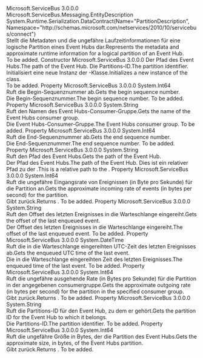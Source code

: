 <Type Name="PartitionDescription" FullName="Microsoft.ServiceBus.Messaging.PartitionDescription">
  <TypeSignature Language="C#" Value="public sealed class PartitionDescription : Microsoft.ServiceBus.Messaging.EntityDescription" />
  <TypeSignature Language="ILAsm" Value=".class public auto ansi sealed beforefieldinit PartitionDescription extends Microsoft.ServiceBus.Messaging.EntityDescription" />
  <TypeSignature Language="DocId" Value="T:Microsoft.ServiceBus.Messaging.PartitionDescription" />
  <TypeSignature Language="VB.NET" Value="Public NotInheritable Class PartitionDescription&#xA;Inherits EntityDescription" />
  <TypeSignature Language="F#" Value="type PartitionDescription = class&#xA;    inherit EntityDescription&#xA;    interface IResourceDescription" />
  <AssemblyInfo>
    <AssemblyName>Microsoft.ServiceBus</AssemblyName>
    <AssemblyVersion>3.0.0.0</AssemblyVersion>
  </AssemblyInfo>
  <Base>
    <BaseTypeName>Microsoft.ServiceBus.Messaging.EntityDescription</BaseTypeName>
  </Base>
  <Interfaces />
  <Attributes>
    <Attribute>
      <AttributeName>System.Runtime.Serialization.DataContract(Name="PartitionDescription", Namespace="http://schemas.microsoft.com/netservices/2010/10/servicebus/connect")</AttributeName>
    </Attribute>
  </Attributes>
  <Docs>
    <summary><span data-ttu-id="5513c-101">Stellt die Metadaten und die ungefähre Laufzeitinformationen für eine logische Partition eines Event Hubs dar.</span><span class="sxs-lookup"><span data-stu-id="5513c-101">Represents the metadata and approximate runtime information for a logical partition of an Event Hub.</span></span></summary>
    <remarks>To be added.</remarks>
  </Docs>
  <Members>
    <Member MemberName=".ctor">
      <MemberSignature Language="C#" Value="public PartitionDescription (string eventHubPath, string partitionId);" />
      <MemberSignature Language="ILAsm" Value=".method public hidebysig specialname rtspecialname instance void .ctor(string eventHubPath, string partitionId) cil managed" />
      <MemberSignature Language="DocId" Value="M:Microsoft.ServiceBus.Messaging.PartitionDescription.#ctor(System.String,System.String)" />
      <MemberSignature Language="VB.NET" Value="Public Sub New (eventHubPath As String, partitionId As String)" />
      <MemberSignature Language="F#" Value="new Microsoft.ServiceBus.Messaging.PartitionDescription : string * string -&gt; Microsoft.ServiceBus.Messaging.PartitionDescription" Usage="new Microsoft.ServiceBus.Messaging.PartitionDescription (eventHubPath, partitionId)" />
      <MemberType>Constructor</MemberType>
      <AssemblyInfo>
        <AssemblyName>Microsoft.ServiceBus</AssemblyName>
        <AssemblyVersion>3.0.0.0</AssemblyVersion>
      </AssemblyInfo>
      <Parameters>
        <Parameter Name="eventHubPath" Type="System.String" />
        <Parameter Name="partitionId" Type="System.String" />
      </Parameters>
      <Docs>
        <param name="eventHubPath"><span data-ttu-id="5513c-102">Der Pfad des Event Hubs.</span><span class="sxs-lookup"><span data-stu-id="5513c-102">The path of the Event Hub.</span></span></param>
        <param name="partitionId"><span data-ttu-id="5513c-103">Die Partitions-ID.</span><span class="sxs-lookup"><span data-stu-id="5513c-103">The partition identifier.</span></span></param>
        <summary><span data-ttu-id="5513c-104">Initialisiert eine neue Instanz der <see cref="T:Microsoft.ServiceBus.Messaging.PartitionDescription" />-Klasse.</span><span class="sxs-lookup"><span data-stu-id="5513c-104">Initializes a new instance of the <see cref="T:Microsoft.ServiceBus.Messaging.PartitionDescription" /> class.</span></span></summary>
        <remarks>To be added.</remarks>
      </Docs>
    </Member>
    <Member MemberName="BeginSequenceNumber">
      <MemberSignature Language="C#" Value="public long BeginSequenceNumber { get; }" />
      <MemberSignature Language="ILAsm" Value=".property instance int64 BeginSequenceNumber" />
      <MemberSignature Language="DocId" Value="P:Microsoft.ServiceBus.Messaging.PartitionDescription.BeginSequenceNumber" />
      <MemberSignature Language="VB.NET" Value="Public ReadOnly Property BeginSequenceNumber As Long" />
      <MemberSignature Language="F#" Value="member this.BeginSequenceNumber : int64" Usage="Microsoft.ServiceBus.Messaging.PartitionDescription.BeginSequenceNumber" />
      <MemberType>Property</MemberType>
      <AssemblyInfo>
        <AssemblyName>Microsoft.ServiceBus</AssemblyName>
        <AssemblyVersion>3.0.0.0</AssemblyVersion>
      </AssemblyInfo>
      <ReturnValue>
        <ReturnType>System.Int64</ReturnType>
      </ReturnValue>
      <Docs>
        <summary><span data-ttu-id="5513c-105">Ruft die Begin-Sequenznummer ab.</span><span class="sxs-lookup"><span data-stu-id="5513c-105">Gets the begin sequence number.</span></span></summary>
        <value><span data-ttu-id="5513c-106">Die Begin-Sequenznummer.</span><span class="sxs-lookup"><span data-stu-id="5513c-106">The begin sequence number.</span></span></value>
        <remarks>To be added.</remarks>
      </Docs>
    </Member>
    <Member MemberName="ConsumerGroupName">
      <MemberSignature Language="C#" Value="public string ConsumerGroupName { get; }" />
      <MemberSignature Language="ILAsm" Value=".property instance string ConsumerGroupName" />
      <MemberSignature Language="DocId" Value="P:Microsoft.ServiceBus.Messaging.PartitionDescription.ConsumerGroupName" />
      <MemberSignature Language="VB.NET" Value="Public ReadOnly Property ConsumerGroupName As String" />
      <MemberSignature Language="F#" Value="member this.ConsumerGroupName : string" Usage="Microsoft.ServiceBus.Messaging.PartitionDescription.ConsumerGroupName" />
      <MemberType>Property</MemberType>
      <AssemblyInfo>
        <AssemblyName>Microsoft.ServiceBus</AssemblyName>
        <AssemblyVersion>3.0.0.0</AssemblyVersion>
      </AssemblyInfo>
      <ReturnValue>
        <ReturnType>System.String</ReturnType>
      </ReturnValue>
      <Docs>
        <summary><span data-ttu-id="5513c-107">Ruft den Namen des Event Hubs-Consumer-Gruppe.</span><span class="sxs-lookup"><span data-stu-id="5513c-107">Gets the name of the Event Hubs consumer group.</span></span></summary>
        <value><span data-ttu-id="5513c-108">Die Event Hubs-Consumer-Gruppe.</span><span class="sxs-lookup"><span data-stu-id="5513c-108">The Event Hubs consumer group.</span></span></value>
        <remarks>To be added.</remarks>
      </Docs>
    </Member>
    <Member MemberName="EndSequenceNumber">
      <MemberSignature Language="C#" Value="public long EndSequenceNumber { get; }" />
      <MemberSignature Language="ILAsm" Value=".property instance int64 EndSequenceNumber" />
      <MemberSignature Language="DocId" Value="P:Microsoft.ServiceBus.Messaging.PartitionDescription.EndSequenceNumber" />
      <MemberSignature Language="VB.NET" Value="Public ReadOnly Property EndSequenceNumber As Long" />
      <MemberSignature Language="F#" Value="member this.EndSequenceNumber : int64" Usage="Microsoft.ServiceBus.Messaging.PartitionDescription.EndSequenceNumber" />
      <MemberType>Property</MemberType>
      <AssemblyInfo>
        <AssemblyName>Microsoft.ServiceBus</AssemblyName>
        <AssemblyVersion>3.0.0.0</AssemblyVersion>
      </AssemblyInfo>
      <ReturnValue>
        <ReturnType>System.Int64</ReturnType>
      </ReturnValue>
      <Docs>
        <summary><span data-ttu-id="5513c-109">Ruft die End-Sequenznummer ab.</span><span class="sxs-lookup"><span data-stu-id="5513c-109">Gets the end sequence number.</span></span></summary>
        <value><span data-ttu-id="5513c-110">Die End-Sequenznummer.</span><span class="sxs-lookup"><span data-stu-id="5513c-110">The end sequence number.</span></span></value>
        <remarks>To be added.</remarks>
      </Docs>
    </Member>
    <Member MemberName="EventHubPath">
      <MemberSignature Language="C#" Value="public string EventHubPath { get; }" />
      <MemberSignature Language="ILAsm" Value=".property instance string EventHubPath" />
      <MemberSignature Language="DocId" Value="P:Microsoft.ServiceBus.Messaging.PartitionDescription.EventHubPath" />
      <MemberSignature Language="VB.NET" Value="Public ReadOnly Property EventHubPath As String" />
      <MemberSignature Language="F#" Value="member this.EventHubPath : string" Usage="Microsoft.ServiceBus.Messaging.PartitionDescription.EventHubPath" />
      <MemberType>Property</MemberType>
      <AssemblyInfo>
        <AssemblyName>Microsoft.ServiceBus</AssemblyName>
        <AssemblyVersion>3.0.0.0</AssemblyVersion>
      </AssemblyInfo>
      <ReturnValue>
        <ReturnType>System.String</ReturnType>
      </ReturnValue>
      <Docs>
        <summary><span data-ttu-id="5513c-111">Ruft den Pfad des Event Hubs.</span><span class="sxs-lookup"><span data-stu-id="5513c-111">Gets the path of the Event Hub.</span></span></summary>
        <value><span data-ttu-id="5513c-112">Der Pfad des Event Hubs.</span><span class="sxs-lookup"><span data-stu-id="5513c-112">The path of the Event Hub.</span></span></value>
        <remarks>
              <span data-ttu-id="5513c-113">Dies ist ein relativer Pfad zu der <see cref="P:Microsoft.ServiceBus.NamespaceManager.Address" />.</span><span class="sxs-lookup"><span data-stu-id="5513c-113">This is a relative path to the <see cref="P:Microsoft.ServiceBus.NamespaceManager.Address" />.</span></span>
            </remarks>
      </Docs>
    </Member>
    <Member MemberName="IncomingBytesPerSecond">
      <MemberSignature Language="C#" Value="public long IncomingBytesPerSecond { get; }" />
      <MemberSignature Language="ILAsm" Value=".property instance int64 IncomingBytesPerSecond" />
      <MemberSignature Language="DocId" Value="P:Microsoft.ServiceBus.Messaging.PartitionDescription.IncomingBytesPerSecond" />
      <MemberSignature Language="VB.NET" Value="Public ReadOnly Property IncomingBytesPerSecond As Long" />
      <MemberSignature Language="F#" Value="member this.IncomingBytesPerSecond : int64" Usage="Microsoft.ServiceBus.Messaging.PartitionDescription.IncomingBytesPerSecond" />
      <MemberType>Property</MemberType>
      <AssemblyInfo>
        <AssemblyName>Microsoft.ServiceBus</AssemblyName>
        <AssemblyVersion>3.0.0.0</AssemblyVersion>
      </AssemblyInfo>
      <ReturnValue>
        <ReturnType>System.Int64</ReturnType>
      </ReturnValue>
      <Docs>
        <summary><span data-ttu-id="5513c-114">Ruft die ungefähre Eingangsrate von Ereignissen (in Byte pro Sekunde) für die Partition an.</span><span class="sxs-lookup"><span data-stu-id="5513c-114">Gets the approximate incoming rate of events (in bytes per second) for the partition.</span></span></summary>
        <value><span data-ttu-id="5513c-115">Gibt <see cref="T:System.Int64" />zurück.</span><span class="sxs-lookup"><span data-stu-id="5513c-115">Returns <see cref="T:System.Int64" />.</span></span></value>
        <remarks>To be added.</remarks>
      </Docs>
    </Member>
    <Member MemberName="LastEnqueuedOffset">
      <MemberSignature Language="C#" Value="public string LastEnqueuedOffset { get; }" />
      <MemberSignature Language="ILAsm" Value=".property instance string LastEnqueuedOffset" />
      <MemberSignature Language="DocId" Value="P:Microsoft.ServiceBus.Messaging.PartitionDescription.LastEnqueuedOffset" />
      <MemberSignature Language="VB.NET" Value="Public ReadOnly Property LastEnqueuedOffset As String" />
      <MemberSignature Language="F#" Value="member this.LastEnqueuedOffset : string" Usage="Microsoft.ServiceBus.Messaging.PartitionDescription.LastEnqueuedOffset" />
      <MemberType>Property</MemberType>
      <AssemblyInfo>
        <AssemblyName>Microsoft.ServiceBus</AssemblyName>
        <AssemblyVersion>3.0.0.0</AssemblyVersion>
      </AssemblyInfo>
      <ReturnValue>
        <ReturnType>System.String</ReturnType>
      </ReturnValue>
      <Docs>
        <summary><span data-ttu-id="5513c-116">Ruft den Offset des letzten Ereignisses in die Warteschlange eingereiht.</span><span class="sxs-lookup"><span data-stu-id="5513c-116">Gets the offset of the last enqueued event.</span></span></summary>
        <value><span data-ttu-id="5513c-117">Der Offset des letzten Ereignisses in die Warteschlange eingereiht.</span><span class="sxs-lookup"><span data-stu-id="5513c-117">The offset of the last enqueued event.</span></span></value>
        <remarks>To be added.</remarks>
      </Docs>
    </Member>
    <Member MemberName="LastEnqueuedTimeUtc">
      <MemberSignature Language="C#" Value="public DateTime LastEnqueuedTimeUtc { get; }" />
      <MemberSignature Language="ILAsm" Value=".property instance valuetype System.DateTime LastEnqueuedTimeUtc" />
      <MemberSignature Language="DocId" Value="P:Microsoft.ServiceBus.Messaging.PartitionDescription.LastEnqueuedTimeUtc" />
      <MemberSignature Language="VB.NET" Value="Public ReadOnly Property LastEnqueuedTimeUtc As DateTime" />
      <MemberSignature Language="F#" Value="member this.LastEnqueuedTimeUtc : DateTime" Usage="Microsoft.ServiceBus.Messaging.PartitionDescription.LastEnqueuedTimeUtc" />
      <MemberType>Property</MemberType>
      <AssemblyInfo>
        <AssemblyName>Microsoft.ServiceBus</AssemblyName>
        <AssemblyVersion>3.0.0.0</AssemblyVersion>
      </AssemblyInfo>
      <ReturnValue>
        <ReturnType>System.DateTime</ReturnType>
      </ReturnValue>
      <Docs>
        <summary><span data-ttu-id="5513c-118">Ruft die in die Warteschlange eingereihten UTC-Zeit des letzten Ereignisses ab.</span><span class="sxs-lookup"><span data-stu-id="5513c-118">Gets the enqueued UTC time of the last event.</span></span></summary>
        <value><span data-ttu-id="5513c-119">Die in die Warteschlange eingereihten Zeit des letzten Ereignisses.</span><span class="sxs-lookup"><span data-stu-id="5513c-119">The enqueued time of the last event.</span></span></value>
        <remarks>To be added.</remarks>
      </Docs>
    </Member>
    <Member MemberName="OutgoingBytesPerSecond">
      <MemberSignature Language="C#" Value="public long OutgoingBytesPerSecond { get; }" />
      <MemberSignature Language="ILAsm" Value=".property instance int64 OutgoingBytesPerSecond" />
      <MemberSignature Language="DocId" Value="P:Microsoft.ServiceBus.Messaging.PartitionDescription.OutgoingBytesPerSecond" />
      <MemberSignature Language="VB.NET" Value="Public ReadOnly Property OutgoingBytesPerSecond As Long" />
      <MemberSignature Language="F#" Value="member this.OutgoingBytesPerSecond : int64" Usage="Microsoft.ServiceBus.Messaging.PartitionDescription.OutgoingBytesPerSecond" />
      <MemberType>Property</MemberType>
      <AssemblyInfo>
        <AssemblyName>Microsoft.ServiceBus</AssemblyName>
        <AssemblyVersion>3.0.0.0</AssemblyVersion>
      </AssemblyInfo>
      <ReturnValue>
        <ReturnType>System.Int64</ReturnType>
      </ReturnValue>
      <Docs>
        <summary><span data-ttu-id="5513c-120">Ruft die ungefähre ausgehende Rate (in Bytes pro Sekunde) für die Partition in der angegebenen consumergruppe.</span><span class="sxs-lookup"><span data-stu-id="5513c-120">Gets the approximate outgoing rate (in bytes per second) for the partition in the specified consumer group.</span></span></summary>
        <value><span data-ttu-id="5513c-121">Gibt <see cref="T:System.Int64" />zurück.</span><span class="sxs-lookup"><span data-stu-id="5513c-121">Returns <see cref="T:System.Int64" />.</span></span></value>
        <remarks>To be added.</remarks>
      </Docs>
    </Member>
    <Member MemberName="PartitionId">
      <MemberSignature Language="C#" Value="public string PartitionId { get; }" />
      <MemberSignature Language="ILAsm" Value=".property instance string PartitionId" />
      <MemberSignature Language="DocId" Value="P:Microsoft.ServiceBus.Messaging.PartitionDescription.PartitionId" />
      <MemberSignature Language="VB.NET" Value="Public ReadOnly Property PartitionId As String" />
      <MemberSignature Language="F#" Value="member this.PartitionId : string" Usage="Microsoft.ServiceBus.Messaging.PartitionDescription.PartitionId" />
      <MemberType>Property</MemberType>
      <AssemblyInfo>
        <AssemblyName>Microsoft.ServiceBus</AssemblyName>
        <AssemblyVersion>3.0.0.0</AssemblyVersion>
      </AssemblyInfo>
      <ReturnValue>
        <ReturnType>System.String</ReturnType>
      </ReturnValue>
      <Docs>
        <summary><span data-ttu-id="5513c-122">Ruft die Partitions-ID für den Event Hub, zu dem er gehört.</span><span class="sxs-lookup"><span data-stu-id="5513c-122">Gets the partition ID for the Event Hub to which it belongs.</span></span></summary>
        <value><span data-ttu-id="5513c-123">Die Partitions-ID.</span><span class="sxs-lookup"><span data-stu-id="5513c-123">The partition identifier.</span></span></value>
        <remarks>To be added.</remarks>
      </Docs>
    </Member>
    <Member MemberName="SizeInBytes">
      <MemberSignature Language="C#" Value="public long SizeInBytes { get; }" />
      <MemberSignature Language="ILAsm" Value=".property instance int64 SizeInBytes" />
      <MemberSignature Language="DocId" Value="P:Microsoft.ServiceBus.Messaging.PartitionDescription.SizeInBytes" />
      <MemberSignature Language="VB.NET" Value="Public ReadOnly Property SizeInBytes As Long" />
      <MemberSignature Language="F#" Value="member this.SizeInBytes : int64" Usage="Microsoft.ServiceBus.Messaging.PartitionDescription.SizeInBytes" />
      <MemberType>Property</MemberType>
      <AssemblyInfo>
        <AssemblyName>Microsoft.ServiceBus</AssemblyName>
        <AssemblyVersion>3.0.0.0</AssemblyVersion>
      </AssemblyInfo>
      <ReturnValue>
        <ReturnType>System.Int64</ReturnType>
      </ReturnValue>
      <Docs>
        <summary><span data-ttu-id="5513c-124">Ruft die ungefähre Größe in Bytes, der die Partition des Event Hubs.</span><span class="sxs-lookup"><span data-stu-id="5513c-124">Gets the approximate size, in bytes, of the Event Hubs partition.</span></span></summary>
        <value><span data-ttu-id="5513c-125">Gibt <see cref="T:System.Int64" />zurück.</span><span class="sxs-lookup"><span data-stu-id="5513c-125">Returns <see cref="T:System.Int64" />.</span></span></value>
        <remarks>To be added.</remarks>
      </Docs>
    </Member>
  </Members>
</Type>